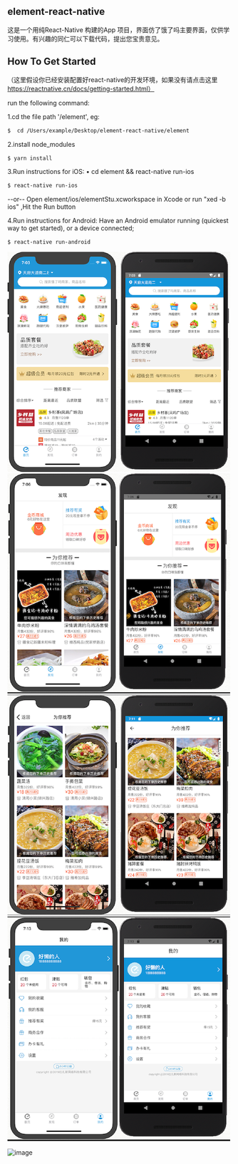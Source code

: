 ## element-react-native
这是一个用纯React-Native 构建的App 项目，界面仿了饿了吗主要界面，仅供学习使用。有兴趣的同仁可以下载代码，提出您宝贵意见。

## How To Get Started

 （这里假设你已经安装配置好react-native的开发环境，如果没有请点击这里 https://reactnative.cn/docs/getting-started.html）

 run the following command:
  
 1.cd  the file path '/element', eg:
```bash
$  cd /Users/example/Desktop/element-react-native/element  
```
 2.install node_modules
 
```bash
$ yarn install  
```
 3.Run instructions for iOS:
 • cd element && react-native run-ios
```bash
$ react-native run-ios 
```
--or--
Open element/ios/elementStu.xcworkspace in Xcode or run "xed -b ios" ,Hit the Run button

4.Run instructions for Android:
Have an Android emulator running (quickest way to get started), or a device connected; 
```bash
$ react-native run-android 
```
  
   ![image](https://github.com/manakiaHk/Assets/blob/master/screenshot/screenshot-home.png)
   ![image](https://github.com/manakiaHk/Assets/blob/master/screenshot/screenshot-discover.png)
   ![image](https://github.com/manakiaHk/Assets/blob/master/screenshot/screenshot-recomend.png)
   ![image](https://github.com/manakiaHk/Assets/blob/master/screenshot/screenshot-mine.png)

   
  
   
![image](https://github.com/manakiaHk/Assets/blob/master/demo-ios.gif)
